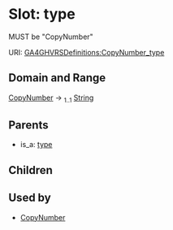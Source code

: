 
# Slot: type


MUST be "CopyNumber"

URI: [GA4GHVRSDefinitions:CopyNumber_type](GA4GHVRSDefinitionsCopyNumber_type)


## Domain and Range

[CopyNumber](CopyNumber.md) &#8594;  <sub>1..1</sub> [String](types/String.md)

## Parents

 *  is_a: [type](type.md)

## Children


## Used by

 * [CopyNumber](CopyNumber.md)
